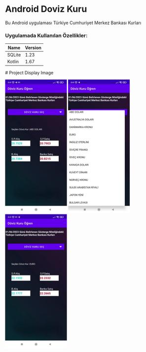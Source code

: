 # Android Doviz Kuru
<p> 
Bu Android uygulaması Türkiye Cumhuriyet Merkez Bankası Kurları
              
### Uygulamada Kullanılan Özellikler:
                    
Name  | Version
------------- | -------------
SQLite  | 1.23
Kotlin  | 1.67 
</p>
# Project Display Image
<p>
<a href="https://github.com/BunyaminKiremit/android_doviz_kuru_app/blob/main/images/1.jpeg" target="_blank">
<img src="https://github.com/BunyaminKiremit/android_doviz_kuru_app/blob/main/images/1.jpeg" width="200" style="max-width:100%;"></a>
<a href="https://github.com/BunyaminKiremit/android_doviz_kuru_app/blob/main/images/2.jpeg" target="_blank">
<img src="https://github.com/BunyaminKiremit/android_doviz_kuru_app/blob/main/images/2.jpeg" width="200" style="max-width:100%;"></a>
<a href="https://github.com/BunyaminKiremit/android_doviz_kuru_app/blob/main/images/3.jpeg" target="_blank">
<img src="https://github.com/BunyaminKiremit/android_doviz_kuru_app/blob/main/images/3.jpeg" width="200" style="max-width:100%;"></a>
